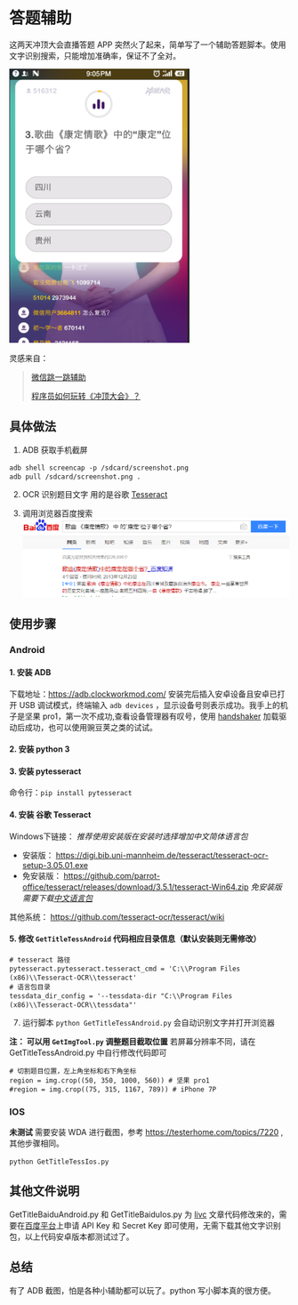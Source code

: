 
# 答题辅助
这两天冲顶大会直播答题 APP 突然火了起来，简单写了一个辅助答题脚本。使用文字识别搜索，只能增加准确率，保证不了全对。

![](./resources/screenshot.PNG)

灵感来自：
> [微信跳一跳辅助 ](https://github.com/wangshub/wechat_jump_game)
> 
> [程序员如何玩转《冲顶大会》？](https://livc.io/blog/204)

## 具体做法

1. ADB 获取手机截屏
```
adb shell screencap -p /sdcard/screenshot.png
adb pull /sdcard/screenshot.png .
```
2. OCR 识别题目文字
用的是谷歌 [Tesseract](https://github.com/madmaze/pytesseract) 

3. 调用浏览器百度搜索
![](./resources/result.png)

## 使用步骤
### Android
#### 1. 安装 ADB

下载地址：https://adb.clockworkmod.com/
安装完后插入安卓设备且安卓已打开 USB 调试模式，终端输入 `adb devices` ，显示设备号则表示成功。我手上的机子是坚果 pro1，第一次不成功,查看设备管理器有叹号，使用 [handshaker](https://www.smartisan.com/apps/handshaker) 加载驱动后成功，也可以使用豌豆荚之类的试试。
#### 2. 安装 python 3
#### 3. 安装 pytesseract

命令行：`pip install pytesseract`

#### 4. 安装 谷歌 Tesseract

Windows下链接：
*推荐使用安装版在安装时选择增加中文简体语言包*
- 安装版：
https://digi.bib.uni-mannheim.de/tesseract/tesseract-ocr-setup-3.05.01.exe
- 免安装版：
https://github.com/parrot-office/tesseract/releases/download/3.5.1/tesseract-Win64.zip
*免安装版需要下载[中文语言包](https://github.com/tesseract-ocr/tesseract/wiki/Data-Files)*

其他系统：
https://github.com/tesseract-ocr/tesseract/wiki

#### 5. 修改 `GetTitleTessAndroid` 代码相应目录信息（默认安装则无需修改）
```
# tesseract 路径
pytesseract.pytesseract.tesseract_cmd = 'C:\\Program Files (x86)\\Tesseract-OCR\\tesseract'
# 语言包目录
tessdata_dir_config = '--tessdata-dir "C:\\Program Files (x86)\\Tesseract-OCR\\tessdata"'
```
7. 运行脚本
`python GetTitleTessAndroid.py`
会自动识别文字并打开浏览器

**注： 可以用 `GetImgTool.py` 调整题目截取位置**
若屏幕分辨率不同，请在 GetTitleTessAndroid.py 中自行修改代码即可
```
# 切割题目位置，左上角坐标和右下角坐标
region = img.crop((50, 350, 1000, 560)) # 坚果 pro1
#region = img.crop((75, 315, 1167, 789)) # iPhone 7P
```

### IOS
**未测试**
需要安装 WDA 进行截图，参考 https://testerhome.com/topics/7220 ,其他步骤相同。

`python GetTitleTessIos.py`

## 其他文件说明

GetTitleBaiduAndroid.py 和 GetTitleBaiduIos.py 为 [livc](https://livc.io/blog/204) 文章代码修改来的，需要在[百度平台](https://cloud.baidu.com/product/ocr)上申请 API Key 和 Secret Key 即可使用，无需下载其他文字识别包，以上代码安卓版本都测试过了。


## 总结

有了 ADB 截图，怕是各种小辅助都可以玩了。python 写小脚本真的很方便。